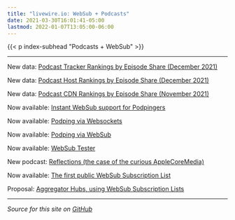 ```yaml
---
title: "livewire.io: WebSub + Podcasts"
date: 2021-03-30T16:01:41-05:00
lastmod: 2022-01-07T13:05:00-06:00
---
```


{{< p index-subhead "Podcasts + WebSub" >}}

---

New data: [Podcast Tracker Rankings by Episode Share (December 2021)](/podcast-trackers-by-episode-share)

New data: [Podcast Host Rankings by Episode Share (December 2021)](/podcast-hosts-by-episode-share)

New data: [Podcast CDN Rankings by Episode Share (November 2021)](/podcast-cdns-by-episode-share)

Now available: [Instant WebSub support for Podpingers](/instant-websub-for-podpingers)

Now available: [Podping via Websockets](/podping-via-websockets)

Now available: [Podping via WebSub](/podping-via-websub)

Now available: [WebSub Tester](/websub-tester)

New podcast: [Reflections (the case of the curious AppleCoreMedia)](/new-podcast-reflections)

Now available: [The first public WebSub Subscription List](/first-public-subscription-list)

Proposal: [Aggregator Hubs, using WebSub Subscription Lists](/aggregator-hubs)

---

*Source for this site on [GitHub](https://github.com/skymethod/livewire-web)*

